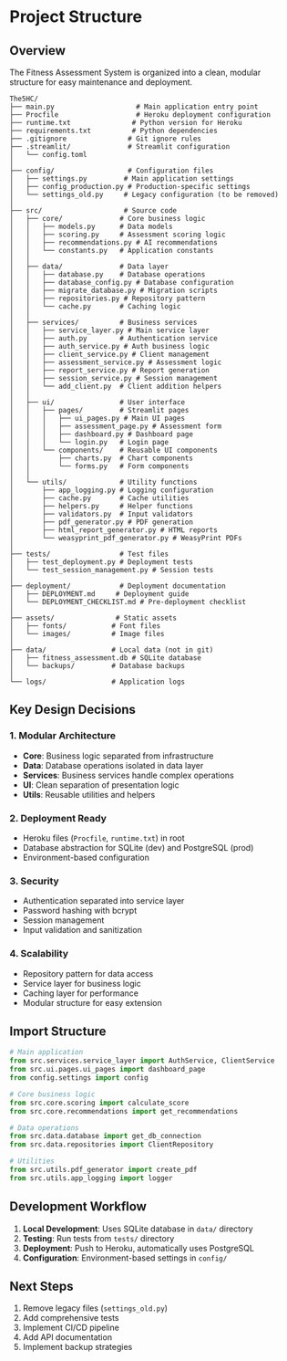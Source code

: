 # Project Structure

## Overview
The Fitness Assessment System is organized into a clean, modular structure for easy maintenance and deployment.

```
The5HC/
├── main.py                    # Main application entry point
├── Procfile                   # Heroku deployment configuration
├── runtime.txt               # Python version for Heroku
├── requirements.txt          # Python dependencies
├── .gitignore               # Git ignore rules
├── .streamlit/              # Streamlit configuration
│   └── config.toml
│
├── config/                  # Configuration files
│   ├── settings.py         # Main application settings
│   ├── config_production.py # Production-specific settings
│   └── settings_old.py     # Legacy configuration (to be removed)
│
├── src/                    # Source code
│   ├── core/              # Core business logic
│   │   ├── models.py      # Data models
│   │   ├── scoring.py     # Assessment scoring logic
│   │   ├── recommendations.py # AI recommendations
│   │   └── constants.py   # Application constants
│   │
│   ├── data/              # Data layer
│   │   ├── database.py    # Database operations
│   │   ├── database_config.py # Database configuration
│   │   ├── migrate_database.py # Migration scripts
│   │   ├── repositories.py # Repository pattern
│   │   └── cache.py       # Caching logic
│   │
│   ├── services/          # Business services
│   │   ├── service_layer.py # Main service layer
│   │   ├── auth.py        # Authentication service
│   │   ├── auth_service.py # Auth business logic
│   │   ├── client_service.py # Client management
│   │   ├── assessment_service.py # Assessment logic
│   │   ├── report_service.py # Report generation
│   │   ├── session_service.py # Session management
│   │   └── add_client.py  # Client addition helpers
│   │
│   ├── ui/                # User interface
│   │   ├── pages/         # Streamlit pages
│   │   │   ├── ui_pages.py # Main UI pages
│   │   │   ├── assessment_page.py # Assessment form
│   │   │   ├── dashboard.py # Dashboard page
│   │   │   └── login.py   # Login page
│   │   └── components/    # Reusable UI components
│   │       ├── charts.py  # Chart components
│   │       └── forms.py   # Form components
│   │
│   └── utils/             # Utility functions
│       ├── app_logging.py # Logging configuration
│       ├── cache.py       # Cache utilities
│       ├── helpers.py     # Helper functions
│       ├── validators.py  # Input validators
│       ├── pdf_generator.py # PDF generation
│       ├── html_report_generator.py # HTML reports
│       └── weasyprint_pdf_generator.py # WeasyPrint PDFs
│
├── tests/                 # Test files
│   ├── test_deployment.py # Deployment tests
│   └── test_session_management.py # Session tests
│
├── deployment/            # Deployment documentation
│   ├── DEPLOYMENT.md     # Deployment guide
│   └── DEPLOYMENT_CHECKLIST.md # Pre-deployment checklist
│
├── assets/               # Static assets
│   ├── fonts/           # Font files
│   └── images/          # Image files
│
├── data/                # Local data (not in git)
│   ├── fitness_assessment.db # SQLite database
│   └── backups/         # Database backups
│
└── logs/                # Application logs
```

## Key Design Decisions

### 1. **Modular Architecture**
- **Core**: Business logic separated from infrastructure
- **Data**: Database operations isolated in data layer
- **Services**: Business services handle complex operations
- **UI**: Clean separation of presentation logic
- **Utils**: Reusable utilities and helpers

### 2. **Deployment Ready**
- Heroku files (`Procfile`, `runtime.txt`) in root
- Database abstraction for SQLite (dev) and PostgreSQL (prod)
- Environment-based configuration

### 3. **Security**
- Authentication separated into service layer
- Password hashing with bcrypt
- Session management
- Input validation and sanitization

### 4. **Scalability**
- Repository pattern for data access
- Service layer for business logic
- Caching layer for performance
- Modular structure for easy extension

## Import Structure

```python
# Main application
from src.services.service_layer import AuthService, ClientService
from src.ui.pages.ui_pages import dashboard_page
from config.settings import config

# Core business logic
from src.core.scoring import calculate_score
from src.core.recommendations import get_recommendations

# Data operations
from src.data.database import get_db_connection
from src.data.repositories import ClientRepository

# Utilities
from src.utils.pdf_generator import create_pdf
from src.utils.app_logging import logger
```

## Development Workflow

1. **Local Development**: Uses SQLite database in `data/` directory
2. **Testing**: Run tests from `tests/` directory
3. **Deployment**: Push to Heroku, automatically uses PostgreSQL
4. **Configuration**: Environment-based settings in `config/`

## Next Steps

1. Remove legacy files (`settings_old.py`)
2. Add comprehensive tests
3. Implement CI/CD pipeline
4. Add API documentation
5. Implement backup strategies